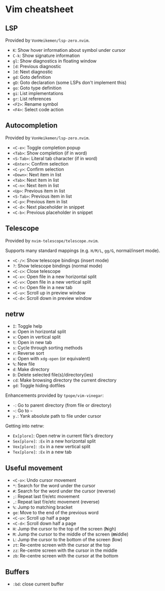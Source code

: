 # Vim cheatsheet

## LSP

Provided by `VonHeikemen/lsp-zero.nvim`.

- `K`:      Show hover information about symbol under cursor
- `C-k`: Show signature information
- `gl`:     Show diagnostics in floating window
- `[d`:     Previous diagnostic
- `]d`:     Next diagnostic
- `gd`:     Goto definition
- `gD`:     Goto declaration (some LSPs don't implement this)
- `go`:     Goto type definition
- `gi`:     List implementations
- `gr`:     List references
- `<F2>`:   Rename symbol
- `<F4>`:   Select code action

## Autocompletion

Provided by `VonHeikemen/lsp-zero.nvim`.

- `<C-e>`: Toggle completion popup
- `<Tab>`:    Show completion (if in word)
- `<S-Tab>`:  Literal tab character (if in word)
- `<Enter>`:  Confirm selection
- `<C-y>`: Confirm selection
- `<Down>`:   Next item in list
- `<Tab>`:    Next item in list
- `<C-n>`: Next item in list
- `<Up>`:     Previous item in list
- `<S-Tab>`:  Previous item in list
- `<C-p>`: Previous item in list
- `<C-d>`: Next placeholder in snippet
- `<C-b>`: Previous placeholder in snippet

## Telescope

Provided by `nvim-telescope/telescope.nvim`.

Supports many standard mappings (e.g. `H/M/L`, `gg/G`, normal/insert mode).

- `<C-/>`: Show telescope bindings (insert mode)
- `?`:     Show telescope bindings (normal mode)
- `<C-c>`: Close telescope
- `<C-x>`: Open file in a new horizontal split
- `<C-v>`: Open file in a new vertical split
- `<C-t>`: Open file in a new tab
- `<C-u>`: Scroll up in preview window
- `<C-d>`: Scroll down in preview window

## netrw

- `I`: Toggle help
- `o`: Open in horizontal split
- `v`: Open in vertical split
- `t`: Open in new tab
- `s`: Cycle through sorting methods
- `r`: Reverse sort
- `x`: Open with `xdg-open` (or equivalent)
- `%`: New file
- `d`: Make directory
- `D`: Delete selected file(s)/directory(ies)
- `cd`: Make browsing directory the current directory
- `gd`: Toggle hiding dotfiles

Enhancements provided by `tpope/vim-vinegar`:

- `-`: Go to parent directory (from file or directory)
- `~`: Go to `~`
- `y.`: Yank absolute path to file under cursor

Getting into netrw:

- `Ex[plore]`:  Open netrw in current file's directory
- `Sex[plore]`: `:Ex` in a new horizontal split
- `Vex[plore]`: `:Ex` in a new vertical split
- `Tex[plore]`: `:Ex` in a new tab

## Useful movement

- `<C-o>`: Undo cursor movement
- `*`:  Search for the word under the cursor
- `#`:  Search for the word under the cursor (reverse)
- `;`:  Repeat last f/e/etc movement
- `,`:  Repeat last f/e/etc movement (reverse)
- `%`:  Jump to matching bracket
- `ge`: Move to the end of the previous word
- `<C-u>`: Scroll up half a page
- `<C-d>`: Scroll down half a page
- `H`:  Jump the cursor to the top of the screen (**h**igh)
- `M`:  Jump the cursor to the middle of the screen (**m**iddle)
- `L`:  Jump the cursor to the bottom of the screen (**l**ow)
- `zt`: Re-centre screen with the cursor at the top
- `zz`: Re-centre screen with the cursor in the middle
- `zb`: Re-centre screen with the cursor at the bottom

## Buffers

- `:bd`: close current buffer
